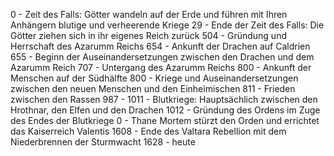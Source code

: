 
0 - Zeit des Falls: Götter wandeln auf der Erde und führen mit Ihren Anhängern blutige und verheerende Kriege
29 - Ende der Zeit des Falls: Die Götter ziehen sich in ihr eigenes Reich zurück
504 - Gründung und Herrschaft des Azarumm Reichs
654 - Ankunft der Drachen auf Caldrien
655 - Beginn der Auseinandersetzungen zwischen den Drachen und dem Azarumm Reich
707 - Untergang des Azarumm Reichs 
800 - Ankunft der Menschen auf der Südhälfte 
800 - Kriege und Auseinandersetzungen zwischen den neuen Menschen und den Einheimischen
811 - Frieden zwischen den Rassen
987 - 1011 - Blutkriege: Hauptsächlich zwischen den Hrothnar, den Elfen und den Drachen
1012 - Gründung des Ordens im Zuge des Endes der Blutkriege
0 - Thane Mortem stürzt den Orden und errichtet das Kaiserreich Valentis
1608 - Ende des Valtara Rebellion mit dem Niederbrennen der Sturmwacht
1628 - heute